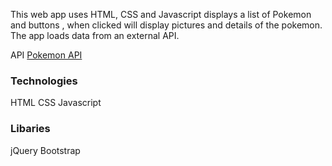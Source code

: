 This web app uses HTML, CSS and Javascript displays a list of Pokemon and buttons , when clicked will display pictures and details of the pokemon. The app loads data from an external API.

API
<a href="https://pokeapi.co/api/v2/pokemon/?limit=151">Pokemon API</a>

<h3>Technologies</h3>
HTML 
CSS
Javascript

<h3>Libaries</h3>
jQuery
Bootstrap